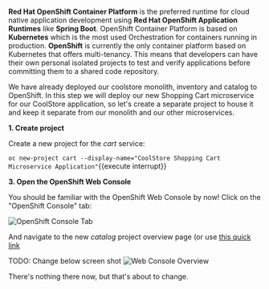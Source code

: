 **Red Hat OpenShift Container Platform** is the preferred runtime for cloud native application development
using **Red Hat OpenShift Application Runtimes**
like **Spring Boot**. OpenShift Container Platform is based on **Kubernetes** which is the most used Orchestration
for containers running in production. **OpenShift** is currently the only container platform based on Kubernetes
that offers multi-tenancy. This means that developers can have their own personal isolated projects to test and
verify applications before committing them to a shared code repository.

We have already deployed our coolstore monolith, inventory and catalog to OpenShift. In this step we will deploy our new Shopping Cart microservice for our CoolStore application,
so let's create a separate project to house it and keep it separate from our monolith and our other microservices.

**1. Create project**

Create a new project for the *cart* service:

```oc new-project cart --display-name="CoolStore Shopping Cart Microservice Application"```{{execute interrupt}}

**3. Open the OpenShift Web Console**

You should be familiar with the OpenShift Web Console by now!
Click on the "OpenShift Console" tab:

![OpenShift Console Tab](/redhat-middleware-workshops/assets/mono-to-micro-part-2/openshift-console-tab.png)

And navigate to the new _catalog_ project overview page (or use [this quick link](https://[[HOST_SUBDOMAIN]]-8443-[[KATACODA_HOST]].environments.katacoda.com/console/project/cart/)

TODO: Change below screen shot
![Web Console Overview](/redhat-middleware-workshops/assets/mono-to-micro-part-2/overview.png)

There's nothing there now, but that's about to change.

